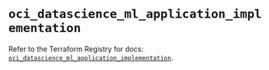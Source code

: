 # `oci_datascience_ml_application_implementation`

Refer to the Terraform Registry for docs: [`oci_datascience_ml_application_implementation`](https://registry.terraform.io/providers/oracle/oci/7.19.0/docs/resources/datascience_ml_application_implementation).
